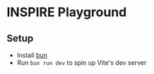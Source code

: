 # INSPIRE Playground

## Setup

- Install [bun](https://bun.sh/docs/installation)
- Run `bun run dev` to spin up Vite's dev server
